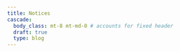 ```yaml
---
title: Notices
cascade:
  body_class: mt-8 mt-md-0 # accounts for fixed header
  draft: true
  type: blog
---
```


